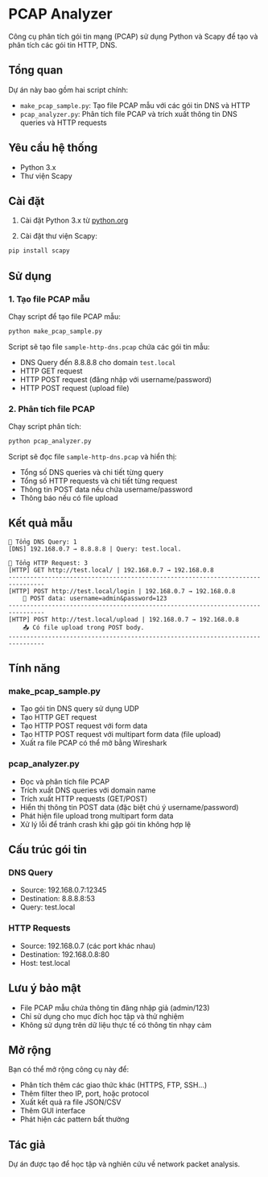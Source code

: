# PCAP Analyzer

Công cụ phân tích gói tin mạng (PCAP) sử dụng Python và Scapy để tạo và phân tích các gói tin HTTP, DNS.

## Tổng quan

Dự án này bao gồm hai script chính:
- `make_pcap_sample.py`: Tạo file PCAP mẫu với các gói tin DNS và HTTP
- `pcap_analyzer.py`: Phân tích file PCAP và trích xuất thông tin DNS queries và HTTP requests

## Yêu cầu hệ thống

- Python 3.x
- Thư viện Scapy

## Cài đặt

1. Cài đặt Python 3.x từ [python.org](https://python.org)

2. Cài đặt thư viện Scapy:
```bash
pip install scapy
```

## Sử dụng

### 1. Tạo file PCAP mẫu

Chạy script để tạo file PCAP mẫu:

```bash
python make_pcap_sample.py
```

Script sẽ tạo file `sample-http-dns.pcap` chứa các gói tin mẫu:
- DNS Query đến 8.8.8.8 cho domain `test.local`
- HTTP GET request
- HTTP POST request (đăng nhập với username/password)
- HTTP POST request (upload file)

### 2. Phân tích file PCAP

Chạy script phân tích:

```bash
python pcap_analyzer.py
```

Script sẽ đọc file `sample-http-dns.pcap` và hiển thị:
- Tổng số DNS queries và chi tiết từng query
- Tổng số HTTP requests và chi tiết từng request
- Thông tin POST data nếu chứa username/password
- Thông báo nếu có file upload

## Kết quả mẫu

```
📌 Tổng DNS Query: 1
[DNS] 192.168.0.7 → 8.8.8.8 | Query: test.local.

📌 Tổng HTTP Request: 3
[HTTP] GET http://test.local/ | 192.168.0.7 → 192.168.0.8
--------------------------------------------------------------------------------
[HTTP] POST http://test.local/login | 192.168.0.7 → 192.168.0.8
    🔐 POST data: username=admin&password=123
--------------------------------------------------------------------------------
[HTTP] POST http://test.local/upload | 192.168.0.7 → 192.168.0.8
    📤 Có file upload trong POST body.
--------------------------------------------------------------------------------
```

## Tính năng

### make_pcap_sample.py
- Tạo gói tin DNS query sử dụng UDP
- Tạo HTTP GET request
- Tạo HTTP POST request với form data
- Tạo HTTP POST request với multipart form data (file upload)
- Xuất ra file PCAP có thể mở bằng Wireshark

### pcap_analyzer.py
- Đọc và phân tích file PCAP
- Trích xuất DNS queries với domain name
- Trích xuất HTTP requests (GET/POST)
- Hiển thị thông tin POST data (đặc biệt chú ý username/password)
- Phát hiện file upload trong multipart form data
- Xử lý lỗi để tránh crash khi gặp gói tin không hợp lệ

## Cấu trúc gói tin

### DNS Query
- Source: 192.168.0.7:12345
- Destination: 8.8.8.8:53
- Query: test.local

### HTTP Requests
- Source: 192.168.0.7 (các port khác nhau)
- Destination: 192.168.0.8:80
- Host: test.local

## Lưu ý bảo mật

- File PCAP mẫu chứa thông tin đăng nhập giả (admin/123)
- Chỉ sử dụng cho mục đích học tập và thử nghiệm
- Không sử dụng trên dữ liệu thực tế có thông tin nhạy cảm

## Mở rộng

Bạn có thể mở rộng công cụ này để:
- Phân tích thêm các giao thức khác (HTTPS, FTP, SSH...)
- Thêm filter theo IP, port, hoặc protocol
- Xuất kết quả ra file JSON/CSV
- Thêm GUI interface
- Phát hiện các pattern bất thường

## Tác giả

Dự án được tạo để học tập và nghiên cứu về network packet analysis.